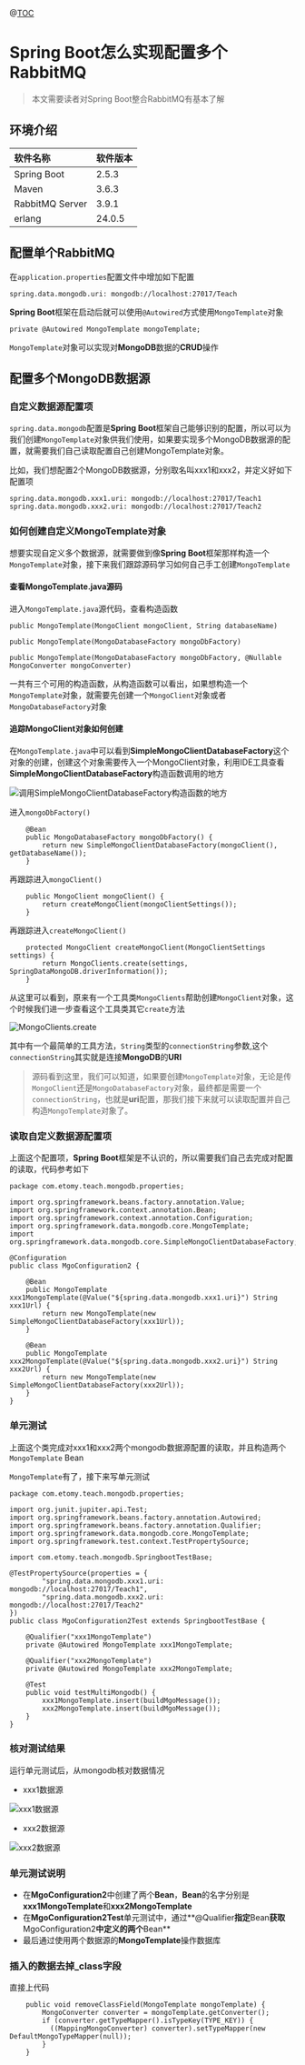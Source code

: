 @[TOC](目录)

# Spring Boot怎么实现配置多个RabbitMQ

> 本文需要读者对Spring Boot整合RabbitMQ有基本了解

## 环境介绍

|软件名称|软件版本|
|:--|:--|
|Spring Boot|2.5.3|
|Maven|3.6.3|
|RabbitMQ Server|3.9.1|
|erlang|24.0.5|

## 配置单个RabbitMQ

在`application.properties`配置文件中增加如下配置

```
spring.data.mongodb.uri: mongodb://localhost:27017/Teach
```

**Spring Boot**框架在启动后就可以使用`@Autowired`方式使用`MongoTemplate`对象

```
private @Autowired MongoTemplate mongoTemplate;
```

`MongoTemplate`对象可以实现对**MongoDB**数据的**CRUD**操作

## 配置多个MongoDB数据源

### 自定义数据源配置项

`spring.data.mongodb`配置是**Spring Boot**框架自己能够识别的配置，所以可以为我们创建`MongoTemplate`对象供我们使用，如果要实现多个MongoDB数据源的配置，就需要我们自己读取配置自己创建MongoTemplate对象。

比如，我们想配置2个MongoDB数据源，分别取名叫xxx1和xxx2，并定义好如下配置项

```
spring.data.mongodb.xxx1.uri: mongodb://localhost:27017/Teach1
spring.data.mongodb.xxx2.uri: mongodb://localhost:27017/Teach2
```

### 如何创建自定义MongoTemplate对象

想要实现自定义多个数据源，就需要做到像**Spring Boot**框架那样构造一个`MongoTemplate`对象，接下来我们跟踪源码学习如何自己手工创建`MongoTemplate`

#### 查看MongoTemplate.java源码

进入`MongoTemplate.java`源代码，查看构造函数

```
public MongoTemplate(MongoClient mongoClient, String databaseName)

public MongoTemplate(MongoDatabaseFactory mongoDbFactory)

public MongoTemplate(MongoDatabaseFactory mongoDbFactory, @Nullable MongoConverter mongoConverter)
```

一共有三个可用的构造函数，从构造函数可以看出，如果想构造一个`MongoTemplate`对象，就需要先创建一个`MongoClient`对象或者`MongoDatabaseFactory`对象

#### 追踪MongoClient对象如何创建

在`MongoTemplate.java`中可以看到**SimpleMongoClientDatabaseFactory**这个对象的创建，创建这个对象需要传入一个MongoClient对象，利用IDE工具查看**SimpleMongoClientDatabaseFactory**构造函数调用的地方

![调用SimpleMongoClientDatabaseFactory构造函数的地方](https://img-blog.csdnimg.cn/d4235d63a7234277b5dfa62df22c0493.png#pic_center "调用SimpleMongoClientDatabaseFactory构造函数的地方")

进入`mongoDbFactory()`

```
	@Bean
	public MongoDatabaseFactory mongoDbFactory() {
		return new SimpleMongoClientDatabaseFactory(mongoClient(), getDatabaseName());
	}
```

再跟踪进入`mongoClient()`

```
	public MongoClient mongoClient() {
		return createMongoClient(mongoClientSettings());
	}
```

再跟踪进入`createMongoClient()`

```
	protected MongoClient createMongoClient(MongoClientSettings settings) {
		return MongoClients.create(settings, SpringDataMongoDB.driverInformation());
	}
```

从这里可以看到，原来有一个工具类`MongoClients`帮助创建`MongoClient`对象，这个时候我们进一步查看这个工具类其它`create`方法

![MongoClients.create](https://img-blog.csdnimg.cn/a07e54d24f65402cbba0288a5d2bff8e.png#pic_center "MongoClients.create")

其中有一个最简单的工具方法，`String`类型的`connectionString`参数,这个`connectionString`其实就是连接**MongoDB**的**URI**

> 源码看到这里，我们可以知道，如果要创建`MongoTemplate`对象，无论是传`MongoClient`还是`MongoDatabaseFactory`对象，最终都是需要一个`connectionString`，也就是**uri**配置，那我们接下来就可以读取配置并自己构造`MongoTemplate`对象了。

### 读取自定义数据源配置项

上面这个配置项，**Spring Boot**框架是不认识的，所以需要我们自己去完成对配置的读取，代码参考如下

```
package com.etomy.teach.mongodb.properties;

import org.springframework.beans.factory.annotation.Value;
import org.springframework.context.annotation.Bean;
import org.springframework.context.annotation.Configuration;
import org.springframework.data.mongodb.core.MongoTemplate;
import org.springframework.data.mongodb.core.SimpleMongoClientDatabaseFactory;

@Configuration
public class MgoConfiguration2 {
	
	@Bean
	public MongoTemplate xxx1MongoTemplate(@Value("${spring.data.mongodb.xxx1.uri}") String xxx1Url) {
		return new MongoTemplate(new SimpleMongoClientDatabaseFactory(xxx1Url));
	}
	
	@Bean
	public MongoTemplate xxx2MongoTemplate(@Value("${spring.data.mongodb.xxx2.uri}") String xxx2Url) {
		return new MongoTemplate(new SimpleMongoClientDatabaseFactory(xxx2Url));
	}
}
```

### 单元测试

上面这个类完成对xxx1和xxx2两个mongodb数据源配置的读取，并且构造两个`MongoTemplate` Bean

`MongoTemplate`有了，接下来写单元测试

```
package com.etomy.teach.mongodb.properties;

import org.junit.jupiter.api.Test;
import org.springframework.beans.factory.annotation.Autowired;
import org.springframework.beans.factory.annotation.Qualifier;
import org.springframework.data.mongodb.core.MongoTemplate;
import org.springframework.test.context.TestPropertySource;

import com.etomy.teach.mongodb.SpringbootTestBase;

@TestPropertySource(properties = {
		"spring.data.mongodb.xxx1.uri: mongodb://localhost:27017/Teach1",
		"spring.data.mongodb.xxx2.uri: mongodb://localhost:27017/Teach2"
})
public class MgoConfiguration2Test extends SpringbootTestBase {

	@Qualifier("xxx1MongoTemplate")
	private @Autowired MongoTemplate xxx1MongoTemplate;
	
	@Qualifier("xxx2MongoTemplate")
	private @Autowired MongoTemplate xxx2MongoTemplate;
	
	@Test
	public void testMultiMongodb() {
		xxx1MongoTemplate.insert(buildMgoMessage());
		xxx2MongoTemplate.insert(buildMgoMessage());
	}
}
```

### 核对测试结果

运行单元测试后，从mongodb核对数据情况

- xxx1数据源

![xxx1数据源](https://img-blog.csdnimg.cn/0f71ac4abf3647198aee3243a9cc7b2d.png#pic_center "xxx1数据源")

- xxx2数据源

![xxx2数据源](https://img-blog.csdnimg.cn/e08c9d8585634d88a85cb48d75675d48.png#pic_center "xxx2数据源")

### 单元测试说明

- 在**MgoConfiguration2**中创建了两个**Bean**，**Bean**的名字分别是**xxx1MongoTemplate**和**xxx2MongoTemplate**
- 在**MgoConfiguration2Test**单元测试中，通过**@Qualifier**指定**Bean**获取**MgoConfiguration2**中定义的两个**Bean**
- 最后通过使用两个数据源的**MongoTemplate**操作数据库

### 插入的数据去掉_class字段

直接上代码

```
	public void removeClassField(MongoTemplate mongoTemplate) {
		MongoConverter converter = mongoTemplate.getConverter();
	    if (converter.getTypeMapper().isTypeKey(TYPE_KEY)) {
	      ((MappingMongoConverter) converter).setTypeMapper(new DefaultMongoTypeMapper(null));
	    }
	}
```